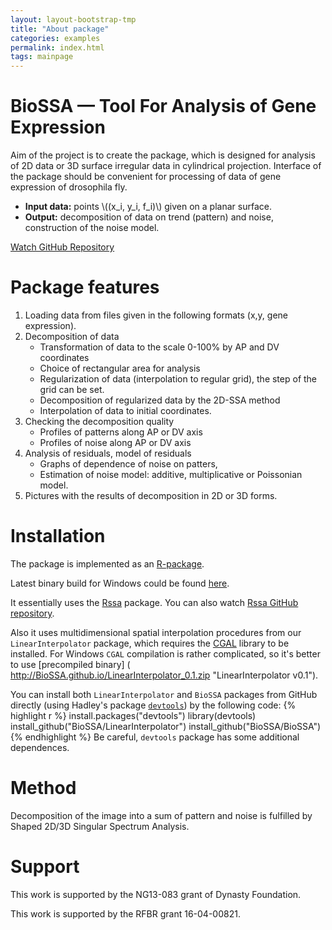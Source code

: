 ```yaml
---
layout: layout-bootstrap-tmp
title: "About package"
categories: examples
permalink: index.html
tags: mainpage
---
```

<div class="jumbotron">
  <div class="container">
<h1>BioSSA &mdash; Tool For Analysis of Gene Expression</h1>

<p>Aim of the project is to create the package, which is designed for analysis of 2D data or 3D surface irregular data in cylindrical projection. Interface of the package should be convenient for 
processing of data of gene expression of drosophila fly.</p>
<p><ul>
<li><b>Input data:</b> points \((x_i, y_i, f_i)\) given on a planar surface.</li>
<li><b>Output:</b>  decomposition of data on trend (pattern) and noise, construction of the noise model.</li>
</ul></p>
<p><a href="https://github.com/BioSSA/BioSSA" class="btn btn-primary btn-lg" role="button"><span class="glyphicon glyphicon-save"></span>Watch GitHub Repository</a></p>
</div>
</div>

# Package features

1.	Loading data from files given in the following formats
(x,y, gene expression).
2.	Decomposition of data
	-	Transformation of data to the scale 0-100% by AP and DV coordinates
	-	Choice of rectangular area for analysis
	-	Regularization of data (interpolation to regular grid), the step of the grid can be set.
	-	Decomposition of regularized data by the 2D-SSA method
	-	Interpolation of data to initial coordinates.
3.	Checking the decomposition quality
	- Profiles of patterns along AP or DV axis
	- Profiles of noise along AP or DV axis
4.	Analysis of residuals, model of residuals
	-	Graphs of dependence of noise on patters, 
	-	Estimation of noise model: additive, multiplicative or Poissonian model.
5.	Pictures with the results of decomposition in 2D or 3D forms.

# Installation

The package is implemented as an [R-package](http://www.r-project.org/ ).

Latest binary build for Windows could be found [here]( http://BioSSA.github.io/BioSSA_0.2.zip "BioSSA Windows binary build").

It essentially uses the [Rssa]( http://cran.r-project.org/web/packages/Rssa/ "Rssa link") package.
You can also watch [Rssa GitHub repository]( https://github.com/asl/rssa/ "Rssa GitHub link").

Also it uses multidimensional spatial interpolation procedures from our `LinearInterpolator` package, which requires the
[CGAL]( http://www.cgal.org/ "CGAL official cite") library to be installed. For Windows `CGAL` compilation is rather complicated, so
it's better to use [precompiled binary] ( http://BioSSA.github.io/LinearInterpolator_0.1.zip "LinearInterpolator v0.1").

You can install both `LinearInterpolator` and `BioSSA` packages from GitHub directly (using Hadley's package [`devtools`]( http://cran.r-project.org/web/packages/devtools/index.html "devtools package CRAN page" ))
by the following code:
{% highlight r %}
install.packages("devtools")
library(devtools)
install_github("BioSSA/LinearInterpolator")
install_github("BioSSA/BioSSA")
{% endhighlight %}
Be careful, `devtools` package has some additional dependences.

# Method

Decomposition of the image into a sum of pattern and noise is fulfilled
by Shaped 2D/3D Singular Spectrum Analysis.

# Support

This work is supported by the NG13-083 grant of Dynasty Foundation.

This work is supported by the RFBR grant 16-04-00821.